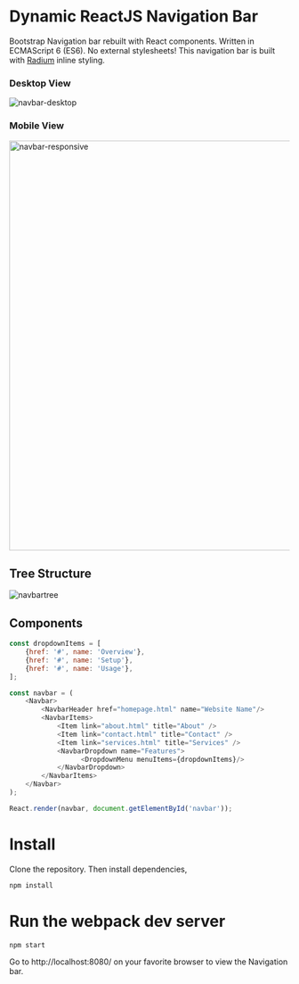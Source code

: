 
# Dynamic ReactJS Navigation Bar
Bootstrap Navigation bar rebuilt with React components. Written in ECMAScript 6 (ES6).
No external stylesheets! This navigation bar is built with [Radium](http://projects.formidablelabs.com/radium/) inline styling. 

### Desktop View

![navbar-desktop](https://cloud.githubusercontent.com/assets/12897928/10146744/0c184176-65f0-11e5-91c0-f4ed7aa4e543.png)

### Mobile View

<img width="735" alt="navbar-responsive" src="https://cloud.githubusercontent.com/assets/12897928/10146784/39d11458-65f0-11e5-9935-3907ca88ee73.png">

## Tree Structure

![navbartree](https://cloud.githubusercontent.com/assets/12897928/10251633/b148ac44-68f7-11e5-9c8a-cc0c72b5ada2.png)

## Components
```js
const dropdownItems = [
    {href: '#', name: 'Overview'},
    {href: '#', name: 'Setup'},
    {href: '#', name: 'Usage'},
];

const navbar = (
    <Navbar>
        <NavbarHeader href="homepage.html" name="Website Name"/>
        <NavbarItems>
            <Item link="about.html" title="About" />
            <Item link="contact.html" title="Contact" />
            <Item link="services.html" title="Services" />
            <NavbarDropdown name="Features">
                  <DropdownMenu menuItems={dropdownItems}/>
            </NavbarDropdown>
        </NavbarItems>
    </Navbar>
);

React.render(navbar, document.getElementById('navbar'));
```
# Install
Clone the repository. Then install dependencies,

```js
npm install
```

# Run the webpack dev server
```js
npm start
```
Go to http://localhost:8080/ on your favorite browser to view the Navigation bar. 



